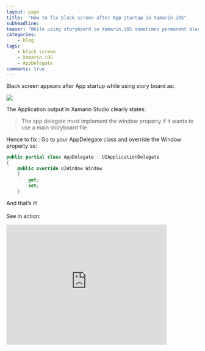 ```yaml
---
layout: page
title:  "How to fix black screen after App startup in Xamarin.iOS"
subheadline:
teaser: "While using storyboard in Xamarin.iOS sometimes permanent black screen appears. A simple fix is to override the Window property in AppDelegate class."
categories:
    - blog
tags:
    - black screen
    - Xamarin.iOS
    - AppDelegate
comments: true
---
```


Black screen appears after App startup while using story board as:

<img src="{{site.url}}/images/blackscreen-after-app_start-in-storyboard.png"/>

The Application output in Xamarin Studio clearly states:

> The app delegate must implement the window property if it wants to use a main storyboard file.

Hence to fix : Go to your AppDelegate class and override the Window property as:

```cs
public partial class AppDelegate : UIApplicationDelegate
{
	public override UIWindow Window
	{
		get;
		set;
	}
```

And that’s it!
<br><br>
See in action:
<br>
<iframe width="420" height="315" src="http://www.youtube.com/embed/UVkbkXCm1vU" frameborder="0" allowfullscreen></iframe>

